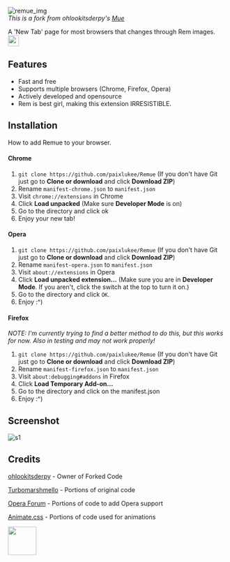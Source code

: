 ![remue_img](https://image.ibb.co/cs9RLA/Logo-Makr-1-Snn-Do.png)<br>
*This is a fork from ohlookitsderpy's [Mue](https://github.com/ohlookitsderpy/Mue)*

A 'New Tab' page for most browsers that changes through Rem images. <img src="https://discordemoji.com/assets/emoji/RemKiss.png" height="25">

## Features
* Fast and free
* Supports multiple browsers (Chrome, Firefox, Opera)
* Actively developed and opensource
* Rem is best girl, making this extension IRRESISTIBLE.

## Installation
How to add Remue to your browser.

#### Chrome
1. ``git clone https://github.com/paixlukee/Remue`` (If you don't have Git just go to **Clone or download** and click **Download ZIP**)
2. Rename ``manifest-chrome.json`` to ``manifest.json``
3. Visit ``chrome://extensions`` in Chrome
4. Click **Load unpacked** (Make sure **Developer Mode** is on)
5. Go to the directory and click ok
6. Enjoy your new tab!
#### Opera
1. ``git clone https://github.com/paixlukee/Remue`` (If you don't have Git just go to **Clone or download** and click **Download ZIP**)
2. Rename ``manifest-opera.json`` to ``manifest.json``
3. Visit ``about://extensions`` in Opera
4. Click **Load unpacked extension...** (Make sure you are in **Developer Mode**. If you aren't, click the switch at the top to turn it on.)
5. Go to the directory and click `OK`.
6. Enjoy :^)

#### Firefox
*NOTE: I'm currently trying to find a better method to do this, but this works for now. Also in testing and may not work properly!*
1. ``git clone https://github.com/paixlukee/Remue`` (If you don't have Git just go to **Clone or download** and click **Download ZIP**)
2. Rename ``manifest-firefox.json`` to ``manifest.json``
3. Visit ``about:debugging#addons`` in Firefox
4. Click **Load Temporary Add-on...**
5. Go to the directory and click on the manifest.json
6. Enjoy :^)

## Screenshot
![s1](https://image.ibb.co/kGFp7q/r1.jpg)


## Credits
[ohlookitsderpy](https://github.com/ohlookitsderpy/Mue) - Owner of Forked Code

[Turbomarshmello](https://github.com/TurboMarshmello) - Portions of original code

[Opera Forum](https://forums.opera.com/topic/25046/how-to-disable-completely-the-speed-dial/14) - Portions of code to add Opera support

[Animate.css](https://daneden.github.io/animate.css/) - Portions of code used for animations

<img src="https://image.ibb.co/m361LA/m.jpg" height="65"><br>
